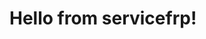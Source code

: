 
<!DOCTYPE html>
<html>
<head>
    <title>My GitHub Page</title>
</head>
<body>
    <h1>Hello from servicefrp!</h1>
</body>
</html>
